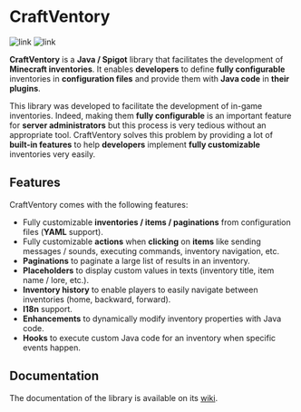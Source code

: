 # CraftVentory

![link](https://img.shields.io/badge/API-Spigot-blue) ![link](https://img.shields.io/badge/Version-1.17+-yellow)

**CraftVentory** is a **Java / Spigot** library that facilitates the development of **Minecraft inventories**. 
It enables **developers** to define **fully configurable** inventories in **configuration files** and provide 
them with **Java code** in **their plugins**.

This library was developed to facilitate the development of in-game inventories. Indeed, making them **fully configurable** 
is an important feature for **server administrators** but this process is very tedious without an appropriate tool. 
CraftVentory solves this problem by providing a lot of **built-in features** to help **developers** implement 
**fully customizable** inventories very easily.

## Features

CraftVentory comes with the following features:
- Fully customizable **inventories / items / paginations** from configuration files (**YAML** support).
- Fully customizable **actions** when **clicking** on **items** like sending messages / sounds, executing commands, inventory navigation, etc.
- **Paginations** to paginate a large list of results in an inventory.
- **Placeholders** to display custom values in texts (inventory title, item name / lore, etc.).
- **Inventory history** to enable players to easily navigate between inventories (home, backward, forward).
- **I18n** support.
- **Enhancements** to dynamically modify inventory properties with Java code.
- **Hooks** to execute custom Java code for an inventory when specific events happen.

## Documentation

The documentation of the library is available on its [wiki](https://syrows-development.gitbook.io/fastinventory/).

